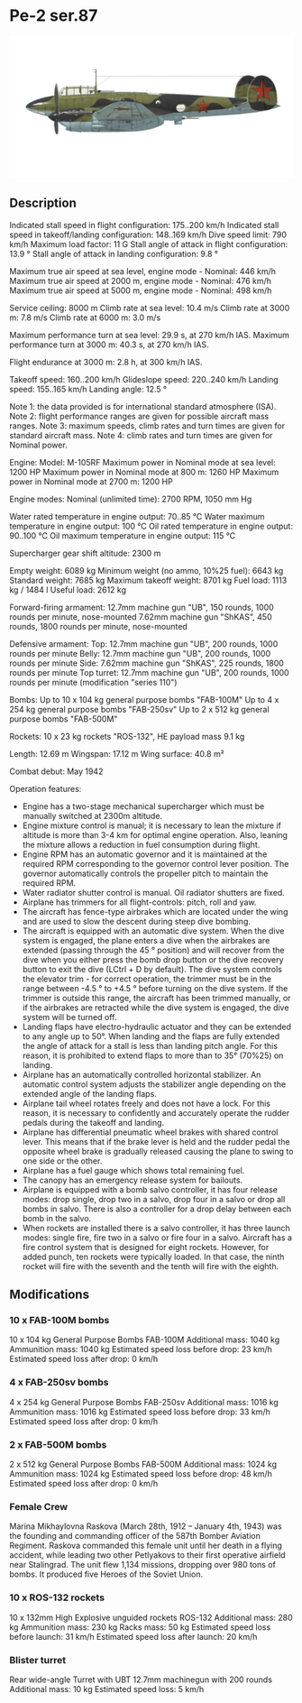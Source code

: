 # Pe-2 ser.87

![pe2s87](../images/pe2s87.png)

## Description

Indicated stall speed in flight configuration: 175..200 km/h
Indicated stall speed in takeoff/landing configuration: 148..169 km/h
Dive speed limit: 790 km/h
Maximum load factor: 11 G
Stall angle of attack in flight configuration: 13.9 °
Stall angle of attack in landing configuration: 9.8 °

Maximum true air speed at sea level, engine mode - Nominal: 446 km/h
Maximum true air speed at 2000 m, engine mode - Nominal: 476 km/h
Maximum true air speed at 5000 m, engine mode - Nominal: 498 km/h

Service ceiling: 8000 m
Climb rate at sea level: 10.4 m/s
Climb rate at 3000 m: 7.8 m/s
Climb rate at 6000 m: 3.0 m/s

Maximum performance turn at sea level: 29.9 s, at 270 km/h IAS.
Maximum performance turn at 3000 m: 40.3 s, at 270 km/h IAS.

Flight endurance at 3000 m: 2.8 h, at 300 km/h IAS.

Takeoff speed: 160..200 km/h
Glideslope speed: 220..240 km/h
Landing speed: 155..165 km/h
Landing angle: 12.5 °

Note 1: the data provided is for international standard atmosphere (ISA).
Note 2: flight performance ranges are given for possible aircraft mass ranges.
Note 3: maximum speeds, climb rates and turn times are given for standard aircraft mass.
Note 4: climb rates and turn times are given for Nominal power.

Engine:
Model: M-105RF
Maximum power in Nominal mode at sea level: 1200 HP
Maximum power in Nominal mode at 800 m: 1260 HP
Maximum power in Nominal mode at 2700 m: 1200 HP

Engine modes:
Nominal (unlimited time): 2700 RPM, 1050 mm Hg

Water rated temperature in engine output: 70..85 °C
Water maximum temperature in engine output: 100 °C
Oil rated temperature in engine output: 90..100 °C
Oil maximum temperature in engine output: 115 °C

Supercharger gear shift altitude: 2300 m

Empty weight: 6089 kg
Minimum weight (no ammo, 10%25 fuel): 6643 kg
Standard weight: 7685 kg
Maximum takeoff weight: 8701 kg
Fuel load: 1113 kg / 1484 l
Useful load: 2612 kg

Forward-firing armament:
12.7mm machine gun "UB", 150 rounds, 1000 rounds per minute, nose-mounted
7.62mm machine gun "ShKAS", 450 rounds, 1800 rounds per minute, nose-mounted

Defensive armament:
Top: 12.7mm machine gun "UB", 200 rounds, 1000 rounds per minute
Belly: 12.7mm machine gun "UB", 200 rounds, 1000 rounds per minute
Side: 7.62mm machine gun "ShKAS", 225 rounds, 1800 rounds per minute
Top turret: 12.7mm machine gun "UB", 200 rounds, 1000 rounds per minute (modification "series 110")

Bombs:
Up to 10 x 104 kg general purpose bombs "FAB-100M"
Up to 4 x 254 kg general purpose bombs "FAB-250sv"
Up to 2 x 512 kg general purpose bombs "FAB-500M"

Rockets:
10 x 23 kg rockets "ROS-132", HE payload mass 9.1 kg

Length: 12.69 m
Wingspan: 17.12 m
Wing surface: 40.8 m²

Combat debut: May 1942

Operation features:
- Engine has a two-stage mechanical supercharger which must be manually switched at 2300m altitude.
- Engine mixture control is manual; it is necessary to lean the mixture if altitude is more than 3-4 km for optimal engine operation. Also, leaning the mixture allows a reduction in fuel consumption during flight.
- Engine RPM has an automatic governor and it is maintained at the required RPM corresponding to the governor control lever position. The governor automatically controls the propeller pitch to maintain the required RPM.
- Water radiator shutter control is manual. Oil radiator shutters are fixed.
- Airplane has trimmers for all flight-controls: pitch, roll and yaw.
- The aircraft has fence-type airbrakes which are located under the wing and are used to slow the descent during steep dive bombing.
- The aircraft is equipped with an automatic dive system. When the dive system is engaged, the plane enters a dive when the airbrakes are extended (passing through the 45 ° position) and will recover from the dive when you either press the bomb drop button or the dive recovery button to exit the dive (LCtrl + D by default). The dive system controls the elevator trim - for correct operation, the trimmer must be in the range between -4.5 ° to +4.5 ° before turning on the dive system. If the trimmer is outside this range, the aircraft has been trimmed manually, or if the airbrakes are retracted while the dive system is engaged, the dive system will be turned off.
- Landing flaps have electro-hydraulic actuator and they can be extended to any angle up to 50°. When landing and the flaps are fully extended the angle of attack for a stall is less than landing pitch angle. For this reason, it is prohibited to extend flaps to more than to 35° (70%25) on landing.
- Airplane has an automatically controlled horizontal stabilizer. An automatic control system adjusts the stabilizer angle depending on the extended angle of the landing flaps.
- Airplane tail wheel rotates freely and does not have a lock. For this reason, it is necessary to confidently and accurately operate the rudder pedals during the takeoff and landing.
- Airplane has differential pneumatic wheel brakes with shared control lever. This means that if the brake lever is held and the rudder pedal the opposite wheel brake is gradually released causing the plane to swing to one side or the other.
- Airplane has a fuel gauge which shows total remaining fuel.
- The canopy has an emergency release system for bailouts.
- Airplane is equipped with a bomb salvo controller, it has four release modes: drop single, drop two in a salvo, drop four in a salvo or drop all bombs in salvo. There is also a controller for a drop delay between each bomb in the salvo.
- When rockets are installed there is a salvo controller, it has three launch modes: single fire, fire two in a salvo or fire four in a salvo. Aircraft has a fire control system that is designed for eight rockets. However, for added punch, ten rockets were typically loaded. In that case, the ninth rocket will fire with the seventh and the tenth will fire with the eighth.

## Modifications


### 10 x FAB-100M bombs

10 x 104 kg General Purpose Bombs FAB-100M
Additional mass: 1040 kg
Ammunition mass: 1040 kg
Estimated speed loss before drop: 23 km/h
Estimated speed loss after drop: 0 km/h

### 4 x FAB-250sv bombs

4 x 254 kg General Purpose Bombs FAB-250sv
Additional mass: 1016 kg
Ammunition mass: 1016 kg
Estimated speed loss before drop: 33 km/h
Estimated speed loss after drop: 0 km/h

### 2 x FAB-500M bombs

2 x 512 kg General Purpose Bombs FAB-500M
Additional mass: 1024 kg
Ammunition mass: 1024 kg
Estimated speed loss before drop: 48 km/h
Estimated speed loss after drop: 0 km/h

### Female Crew

Marina Mikhaylovna Raskova (March 28th, 1912 – January 4th, 1943) was the founding and commanding officer of the 587th Bomber Aviation Regiment. Raskova commanded this female unit until her death in a flying accident, while leading two other Petlyakovs to their first operative airfield near Stalingrad. The unit flew 1,134 missions, dropping over 980 tons of bombs. It produced five Heroes of the Soviet Union.﻿

### 10 x ROS-132 rockets

10 x 132mm High Explosive unguided rockets ROS-132
Additional mass: 280 kg
Ammunition mass: 230 kg
Racks mass: 50 kg
Estimated speed loss before launch: 31 km/h
Estimated speed loss after launch: 20 km/h

### Blister turret

Rear wide-angle Turret with UBT 12.7mm machinegun with 200 rounds
Additional mass: 10 kg
Estimated speed loss: 5 km/h